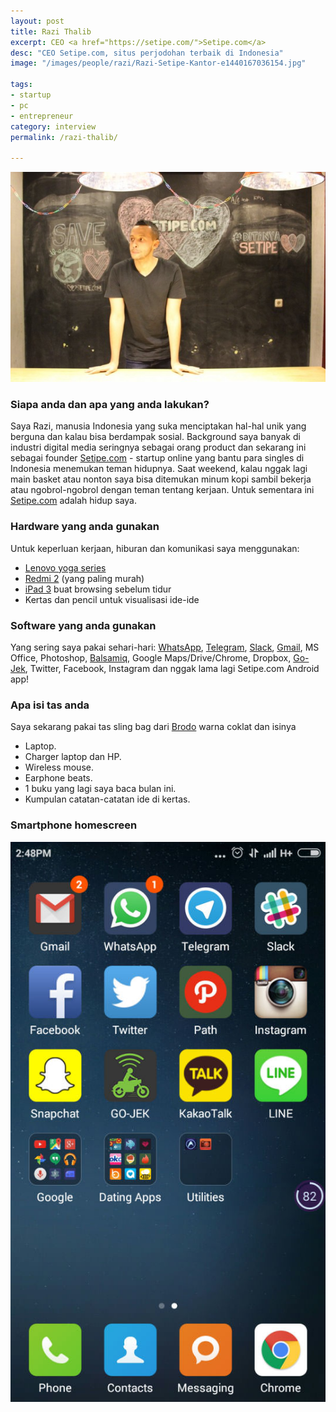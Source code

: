 ```yaml
---
layout: post
title: Razi Thalib
excerpt: CEO <a href="https://setipe.com/">Setipe.com</a>
desc: "CEO Setipe.com, situs perjodohan terbaik di Indonesia"
image: "/images/people/razi/Razi-Setipe-Kantor-e1440167036154.jpg"

tags:
- startup
- pc
- entrepreneur
category: interview
permalink: /razi-thalib/

---
```


![Razi Thalib, setipe.com](/images/people/razi/Razi-Setipe-Kantor-e1440167036154.jpg)

### Siapa anda dan apa yang anda lakukan?
Saya Razi, manusia Indonesia yang suka menciptakan hal-hal unik yang berguna dan kalau bisa berdampak sosial. Background saya banyak di industri digital media seringnya sebagai orang product dan sekarang ini sebagai founder [Setipe.com](http://setipe.com/) - startup online yang bantu para singles di Indonesia menemukan teman hidupnya. Saat weekend, kalau nggak lagi main basket atau nonton saya bisa ditemukan minum kopi sambil bekerja atau ngobrol-ngobrol dengan teman tentang kerjaan. Untuk sementara ini [Setipe.com](http://setipe.com/) adalah hidup saya.

### Hardware yang anda gunakan
Untuk keperluan kerjaan, hiburan dan komunikasi saya menggunakan:

- [Lenovo yoga series](http://shop.lenovo.com/us/en/laptops/lenovo/yoga-laptop-series/)
- [Redmi 2](http://www.mi.com/id/redmi2/) (yang paling murah)
- [iPad 3](https://en.wikipedia.org/wiki/IPad_%283rd_generation%29) buat browsing sebelum tidur
- Kertas dan pencil untuk visualisasi ide-ide

### Software yang anda gunakan
Yang sering saya pakai sehari-hari: [WhatsApp](https://www.whatsapp.com/), [Telegram](https://telegram.org/), [Slack](http://slack.com/), [Gmail](http://gmail.com/), MS Office, Photoshop, [Balsamiq](https://balsamiq.com/), Google Maps/Drive/Chrome, Dropbox, [Go-Jek](http://www.go-jek.com/), Twitter, Facebook, Instagram dan nggak lama lagi Setipe.com Android app!

### Apa isi tas anda
Saya sekarang pakai tas sling bag dari [Brodo](http://bro.do/en/) warna coklat dan isinya
- Laptop.
- Charger laptop dan HP.
- Wireless mouse.
- Earphone beats.
- 1 buku yang lagi saya baca bulan ini.
- Kumpulan catatan-catatan ide di kertas.


### Smartphone homescreen
![razi homescreen](/images/people/razi/Screenshot_2015-08-21-14-48-04.jpg)
